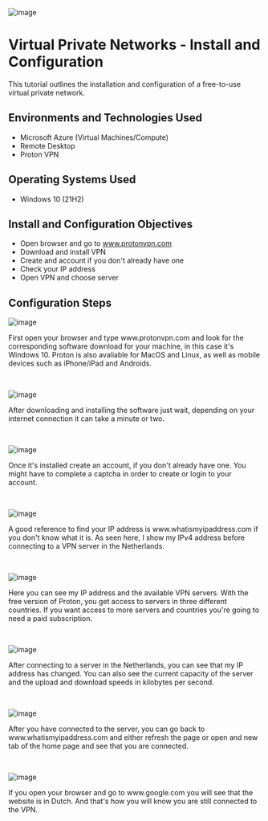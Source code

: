 <p align="center">
  
![image](https://github.com/ijoshua932/vpn-install-config/assets/139269375/8e603fd3-850a-4e87-b540-e73cc7c73e5a)
</p>

<h1>Virtual Private Networks - Install and Configuration</h1>
This tutorial outlines the installation and configuration of a free-to-use virtual private network.<br />

<h2>Environments and Technologies Used</h2>

- Microsoft Azure (Virtual Machines/Compute)
- Remote Desktop
- Proton VPN

<h2>Operating Systems Used </h2>

- Windows 10</b> (21H2)

<h2>Install and Configuration Objectives</h2>

- Open browser and go to www.protonvpn.com
- Download and install VPN
- Create and account if you don't already have one
- Check your IP address
- Open VPN and choose server

<h2>Configuration Steps</h2>

<p>
  
![image](https://github.com/ijoshua932/vpn-install-config/assets/139269375/c6e002cb-ae8a-4177-adaf-2ea286e49a8a)
</p>
<p>
First open your browser and type www.protonvpn.com and look for the corresponding software download for your machine, in this case it's Windows 10. Proton is also avaliable for MacOS and Linux, as well as mobile devices such as iPhone/iPad and Androids. 
</p>
<br />

<p>
  
![image](https://github.com/ijoshua932/vpn-install-config/assets/139269375/be9b818e-78c0-435d-a938-d4c517534178)
</p>
<p>
After downloading and installing the software just wait, depending on your internet connection it can take a minute or two.
</p>
<br />

<p>
  
![image](https://github.com/ijoshua932/vpn-install-config/assets/139269375/50db63e0-a524-4e1d-bd3b-09f4e1d35158)
</p>
<p>
Once it's installed create an account, if you don't already have one. You might have to complete a captcha in order to create or login to your account.
</p>
<br />

<p> 

![image](https://github.com/ijoshua932/vpn-install-config/assets/139269375/99c86f38-f0e3-4a51-b9d3-43ade8aea36d)
</p>
<p>
A good reference to find your IP address is www.whatismyipaddress.com if you don't know what it is. As seen here, I show my IPv4 address before connecting to a VPN server in the Netherlands.
</p>
<br />

<p>

![image](https://github.com/ijoshua932/vpn-install-config/assets/139269375/edd6cb1c-3e5b-47c9-8204-9829c5759834)
</p>
<p>
Here you can see my IP address and the available VPN servers. With the free version of Proton, you get access to servers in three different countries. If you want access to more servers and countries you're going to need a paid subscription.
</p>
<br />

<p>

![image](https://github.com/ijoshua932/vpn-install-config/assets/139269375/8303f587-c7b9-41a8-a1e4-66e48c3d5be4)
</p>
<p>
After connecting to a server in the Netherlands, you can see that my IP address has changed. You can also see the current capacity of the server and the upload and download speeds in kilobytes per second.
</p>
<br />

<p>

![image](https://github.com/ijoshua932/vpn-install-config/assets/139269375/aab27956-beea-4199-b982-2edde27c4058)
</p>
<p>
After you have connected to the server, you can go back to www.whatismyipaddress.com and either refresh the page or open and new tab of the home page and see that you are connected.
</p>
<br />

<p>

![image](https://github.com/ijoshua932/vpn-install-config/assets/139269375/ece07d9a-e2ad-4c4f-aa9b-2d71f64aa88b)
</p>
<p>
If you open your browser and go to www.google.com you will see that the website is in Dutch. And that's how you will know you are still connected to the VPN.
</p>
<br />
